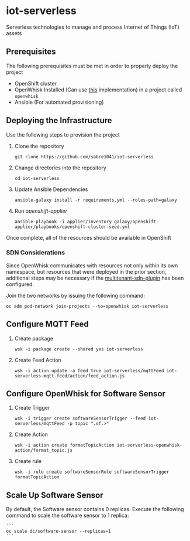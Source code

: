 # iot-serverless

Serverless technologies to manage and process Internet of Things (IoT) assets

## Prerequisites

The following prerequisites must be met in order to properly deploy the project

* OpenShift cluster
* OpenWhisk Installed (Can use [this](https://github.com/projectodd/openwhisk-openshift) implementation) in a project called `openwhisk`
* Ansible (For automated provisioning)

## Deploying the Infrastructure

Use the following steps to provision the project

1. Clone the repository
   
    ```
    git clone https://github.com/sabre1041/iot-serverless
    ```

2. Change directories into the repository

    ```
    cd iot-serverless
    ```

3. Update Ansible Dependencies

    ```
    ansible-galaxy install -r requirements.yml --roles-path=galaxy
    ```

4. Run _openshift-applier_

    ```
    ansible-playbook -i applier/inventory galaxy/openshift-applier/playbooks/openshift-cluster-seed.yml
    ```

Once complete, all of the resources should be available in OpenShift

### SDN Considerations

Since OpenWhisk communicates with resources not only within its own namespace, but resources that were deployed in the prior section, additional steps may be necessary if the [multitenant-sdn-plugin](https://docs.openshift.com/container-platform/latest/install_config/configuring_sdn.html) has been configured. 

Join the two networks by issuing the following command:

```
oc adm pod-network join-projects --to=openwhisk iot-serverless
```

## Configure MQTT Feed

1. Create package

    ```
    wsk -i package create --shared yes iot-serverless
    ```

2. Create Feed Action

    ```
    wsk -i action update -a feed true iot-serverless/mqttFeed iot-serverless-mqtt-feed/action/feed_action.js
    ```

## Configure OpenWhisk for Software Sensor

1. Create Trigger

    ```
    wsk -i trigger create softwareSensorTrigger --feed iot-serverless/mqttFeed -p topic ".sf.>"
    ```

2. Create Action

    ```
    wsk -i action create formatTopicAction iot-serverless-openwhisk-action/format_topic.js
    ```

3. Create rule

    ```
    wsk -i rule create softwareSensorRule softwareSensorTrigger formatTopicAction
    ```

## Scale Up Software Sensor

By default, the Software sensor contains 0 replicas. Execute the following command to scale the software sensor to 1 replica:

    ```
    oc scale dc/software-sensor --replicas=1
    ```
